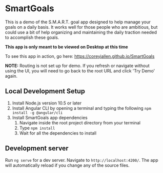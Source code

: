 # SmartGoals

This is a demo of the S.M.A.R.T. goal app designed to help manage your goals on a daily basis.  It works well for those people who are ambitious, but could use a bit of help organizing and maintaining the daily traction needed to accomplish these goals.

**This app is only meant to be viewed on Desktop at this time**

To see this app in action, go here: https://coreyjallen.github.io/SmartGoals

**NOTE:** Routing is not set up for demo.  If you refresh or navigate without using the UI, you will need to go back to the root URL and click 'Try Demo' again.

## Local Development Setup

1. Install Node.js version 10.5 or later
2. Install Angular CLI by opening a terminal and typing the following `npm install -g @angular/cli`
3. Install SmartGoals app dependencies
    1. Navigate inside the root project directory from your terminal
    2. Type `npm install`
    3. Wait for all the dependencies to install

## Development server

Run `ng serve` for a dev server. Navigate to `http://localhost:4200/`. The app will automatically reload if you change any of the source files.
